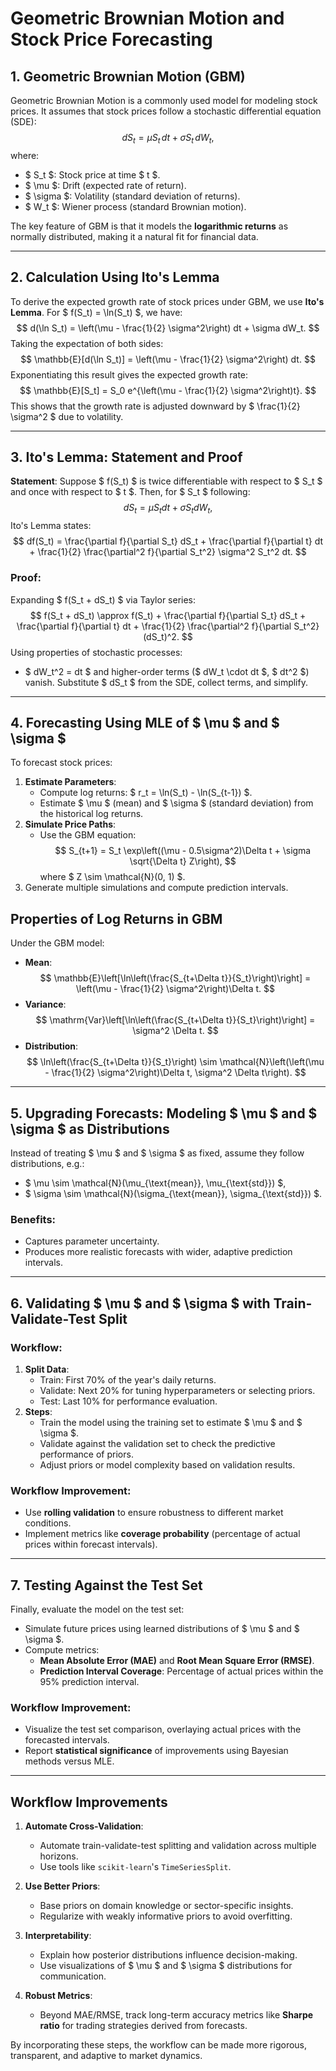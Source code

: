 # Geometric Brownian Motion and Stock Price Forecasting

## 1. Geometric Brownian Motion (GBM)
Geometric Brownian Motion is a commonly used model for modeling stock prices. It assumes that stock prices follow a stochastic differential equation (SDE):
$$
dS_t = \mu S_t \, dt + \sigma S_t \, dW_t,
$$
where:
- $ S_t $: Stock price at time $ t $.
- $ \mu $: Drift (expected rate of return).
- $ \sigma $: Volatility (standard deviation of returns).
- $ W_t $: Wiener process (standard Brownian motion).

The key feature of GBM is that it models the **logarithmic returns** as normally distributed, making it a natural fit for financial data.

---

## 2. Calculation Using Ito's Lemma
To derive the expected growth rate of stock prices under GBM, we use **Ito's Lemma**. For $ f(S_t) = \ln(S_t) $, we have:
$$
d(\ln S_t) = \left(\mu - \frac{1}{2} \sigma^2\right) dt + \sigma dW_t.
$$
Taking the expectation of both sides:
$$
\mathbb{E}[d(\ln S_t)] = \left(\mu - \frac{1}{2} \sigma^2\right) dt.
$$
Exponentiating this result gives the expected growth rate:
$$
\mathbb{E}[S_t] = S_0 e^{\left(\mu - \frac{1}{2} \sigma^2\right)t}.
$$
This shows that the growth rate is adjusted downward by $ \frac{1}{2} \sigma^2 $ due to volatility.

---

## 3. Ito's Lemma: Statement and Proof
**Statement**: Suppose $ f(S_t) $ is twice differentiable with respect to $ S_t $ and once with respect to $ t $. Then, for $ S_t $ following:
$$
dS_t = \mu S_t dt + \sigma S_t dW_t,
$$
Ito's Lemma states:
$$
df(S_t) = \frac{\partial f}{\partial S_t} dS_t + \frac{\partial f}{\partial t} dt + \frac{1}{2} \frac{\partial^2 f}{\partial S_t^2} \sigma^2 S_t^2 dt.
$$

### Proof:
Expanding $ f(S_t + dS_t) $ via Taylor series:
$$
f(S_t + dS_t) \approx f(S_t) + \frac{\partial f}{\partial S_t} dS_t + \frac{\partial f}{\partial t} dt + \frac{1}{2} \frac{\partial^2 f}{\partial S_t^2} (dS_t)^2.
$$
Using properties of stochastic processes:
- $ dW_t^2 = dt $ and higher-order terms ($ dW_t \cdot dt $, $ dt^2 $) vanish.
Substitute $ dS_t $ from the SDE, collect terms, and simplify.

---

## 4. Forecasting Using MLE of $ \mu $ and $ \sigma $
To forecast stock prices:
1. **Estimate Parameters**:
   - Compute log returns: $ r_t = \ln(S_t) - \ln(S_{t-1}) $.
   - Estimate $ \mu $ (mean) and $ \sigma $ (standard deviation) from the historical log returns.
2. **Simulate Price Paths**:
   - Use the GBM equation:
     $$
     S_{t+1} = S_t \exp\left((\mu - 0.5\sigma^2)\Delta t + \sigma \sqrt{\Delta t} Z\right),
     $$
     where $ Z \sim \mathcal{N}(0, 1) $.
3. Generate multiple simulations and compute prediction intervals.

## Properties of Log Returns in GBM
Under the GBM model:
- **Mean**:
  $$
  \mathbb{E}\left[\ln\left(\frac{S_{t+\Delta t}}{S_t}\right)\right] = \left(\mu - \frac{1}{2} \sigma^2\right)\Delta t.
  $$
- **Variance**:
  $$
  \mathrm{Var}\left[\ln\left(\frac{S_{t+\Delta t}}{S_t}\right)\right] = \sigma^2 \Delta t.
  $$
- **Distribution**:
  $$
  \ln\left(\frac{S_{t+\Delta t}}{S_t}\right) \sim \mathcal{N}\left(\left(\mu - \frac{1}{2} \sigma^2\right)\Delta t, \sigma^2 \Delta t\right).
  $$


---

## 5. Upgrading Forecasts: Modeling $ \mu $ and $ \sigma $ as Distributions
Instead of treating $ \mu $ and $ \sigma $ as fixed, assume they follow distributions, e.g.:
- $ \mu \sim \mathcal{N}(\mu_{\text{mean}}, \mu_{\text{std}}) $,
- $ \sigma \sim \mathcal{N}(\sigma_{\text{mean}}, \sigma_{\text{std}}) $.

### Benefits:
- Captures parameter uncertainty.
- Produces more realistic forecasts with wider, adaptive prediction intervals.

---

## 6. Validating $ \mu $ and $ \sigma $ with Train-Validate-Test Split
### Workflow:
1. **Split Data**:
   - Train: First 70% of the year's daily returns.
   - Validate: Next 20% for tuning hyperparameters or selecting priors.
   - Test: Last 10% for performance evaluation.
2. **Steps**:
   - Train the model using the training set to estimate $ \mu $ and $ \sigma $.
   - Validate against the validation set to check the predictive performance of priors.
   - Adjust priors or model complexity based on validation results.

### Workflow Improvement:
- Use **rolling validation** to ensure robustness to different market conditions.
- Implement metrics like **coverage probability** (percentage of actual prices within forecast intervals).

---

## 7. Testing Against the Test Set
Finally, evaluate the model on the test set:
- Simulate future prices using learned distributions of $ \mu $ and $ \sigma $.
- Compute metrics:
  - **Mean Absolute Error (MAE)** and **Root Mean Square Error (RMSE)**.
  - **Prediction Interval Coverage**: Percentage of actual prices within the 95% prediction interval.

### Workflow Improvement:
- Visualize the test set comparison, overlaying actual prices with the forecasted intervals.
- Report **statistical significance** of improvements using Bayesian methods versus MLE.

---

## Workflow Improvements
1. **Automate Cross-Validation**:
   - Automate train-validate-test splitting and validation across multiple horizons.
   - Use tools like `scikit-learn`'s `TimeSeriesSplit`.

2. **Use Better Priors**:
   - Base priors on domain knowledge or sector-specific insights.
   - Regularize with weakly informative priors to avoid overfitting.

3. **Interpretability**:
   - Explain how posterior distributions influence decision-making.
   - Use visualizations of $ \mu $ and $ \sigma $ distributions for communication.

4. **Robust Metrics**:
   - Beyond MAE/RMSE, track long-term accuracy metrics like **Sharpe ratio** for trading strategies derived from forecasts.

By incorporating these steps, the workflow can be made more rigorous, transparent, and adaptive to market dynamics.